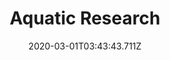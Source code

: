 ---
templateKey: blog-post
featuredpost: false
date: 2020-03-01T03:43:43.711Z
featuredimage: /img/quest_bg6.png
imgBg: quest_bg6
title: Aquatic Research
description: Demetrius is studying the toxin levels of the local pufferfish. He'd like you to bring him one.
reward: 1000 & 1 Friendship heart
tags:
  - Mail Summer 6 Year 2 Bring Demetrius a Pufferfish.
---